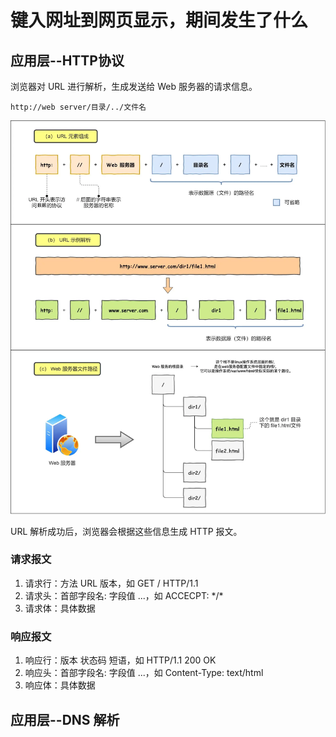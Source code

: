 ﻿# 键入网址到网页显示，期间发生了什么

## 应用层--HTTP协议

浏览器对 URL 进行解析，生成发送给 Web 服务器的请求信息。

`http://web server/目录/../文件名`

![URL 解析](./images/2023-03-03-15-06-36.png)

URL 解析成功后，浏览器会根据这些信息生成 HTTP 报文。

### 请求报文

1. 请求行：方法 URL 版本，如 GET / HTTP/1.1
2. 请求头：首部字段名: 字段值 ...，如 ACCECPT: \*/\*
3. 请求体：具体数据

### 响应报文

1. 响应行：版本 状态码 短语，如 HTTP/1.1 200 OK
2. 响应头：首部字段名: 字段值 ...，如 Content-Type: text/html
3. 响应体：具体数据

## 应用层--DNS 解析
